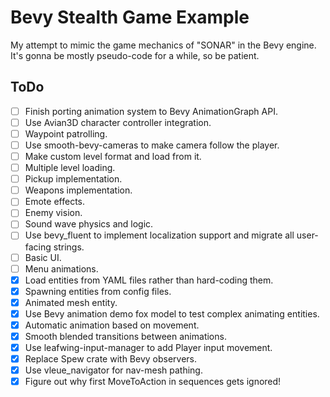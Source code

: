 # Bevy Stealth Game Example

My attempt to mimic the game mechanics of "SONAR" in the Bevy engine. It's gonna be mostly pseudo-code for a while, so be patient.

## ToDo

- [ ] Finish porting animation system to Bevy AnimationGraph API.
- [ ] Use Avian3D character controller integration.
- [ ] Waypoint patrolling.
- [ ] Use smooth-bevy-cameras to make camera follow the player.
- [ ] Make custom level format and load from it.
- [ ] Multiple level loading.
- [ ] Pickup implementation.
- [ ] Weapons implementation.
- [ ] Emote effects.
- [ ] Enemy vision.
- [ ] Sound wave physics and logic.
- [ ] Use bevy_fluent to implement localization support and migrate all user-facing strings.
- [ ] Basic UI.
- [ ] Menu animations.
- [x] Load entities from YAML files rather than hard-coding them.
- [x] Spawning entities from config files.
- [x] Animated mesh entity.
- [x] Use Bevy animation demo fox model to test complex animating entities.
- [x] Automatic animation based on movement.
- [x] Smooth blended transitions between animations.
- [x] Use leafwing-input-manager to add Player input movement.
- [x] Replace Spew crate with Bevy observers.
- [x] Use vleue_navigator for nav-mesh pathing.
- [x] Figure out why first MoveToAction in sequences gets ignored!
